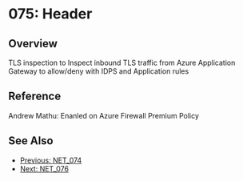 ﻿# 075: Header
## Overview
TLS inspection to Inspect inbound TLS traffic from Azure Application Gateway to allow/deny with IDPS and Application rules

## Reference
Andrew Mathu: Enanled on Azure Firewall Premium Policy

## See Also
- [Previous: NET_074](NET_074.md)
- [Next: NET_076](NET_076.md)
